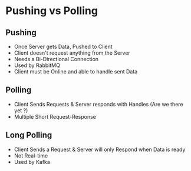 # Pushing vs Polling

## Pushing

- Once Server gets Data, Pushed to Client
- Client doesn't request anything from the Server
- Needs a Bi-Directional Connection
- Used by RabbitMQ
- Client must be Online and able to handle sent Data

## Polling

- Client Sends Requests & Server responds with Handles (Are we there yet ?)
- Multiple Short Request-Response 

## Long Polling

- Client Sends a Request & Server will only Respond when Data is ready
- Not Real-time 
- Used by Kafka
